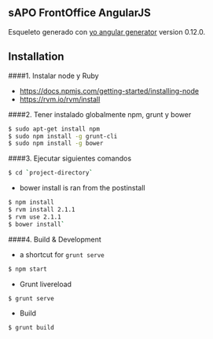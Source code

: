 ## sAPO FrontOffice AngularJS

Esqueleto generado con [yo angular generator](https://github.com/yeoman/generator-angular)
version 0.12.0.

## Installation
####1. Instalar node y Ruby

  - https://docs.npmjs.com/getting-started/installing-node
  - https://rvm.io/rvm/install

####2. Tener instalado globalmente npm, grunt y bower
 
 
```sh
$ sudo apt-get install npm
$ sudo npm install -g grunt-cli
$ sudo npm install -g bower
```
####3. Ejecutar siguientes comandos

```sh
$ cd `project-directory`
```
- bower install is ran from the postinstall
```sh
$ npm install
$ rvm install 2.1.1
$ rvm use 2.1.1
$ bower install`
```

####4. Build & Development

- a shortcut for `grunt serve`
```sh
$ npm start
```
- Grunt livereload
```sh
$ grunt serve
```
- Build
```sh
$ grunt build
```
